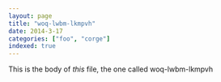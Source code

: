 ```yaml
---
layout: page
title: "woq-lwbm-lkmpvh"
date: 2014-3-17
categories: ["foo", "corge"]
indexed: true
---
```

This is the body of _this_ file, the one called woq-lwbm-lkmpvh
